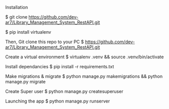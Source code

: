 Installation

$ git clone https://github.com/dev-ar7/Library_Management_System_RestAPI.git


$ pip install virtualenv

Then, Git clone this repo to your PC
$ https://github.com/dev-ar7/Library_Management_System_RestAPI.git

Create a virtual environment
$ virtualenv .venv && source .venv/bin/activate

Install dependancies
$ pip install -r requirements.txt

Make migrations & migrate
$ python manage.py makemigrations && python manage.py migrate

Create Super user
$ python manage.py createsuperuser

Launching the app
$ python manage.py runserver